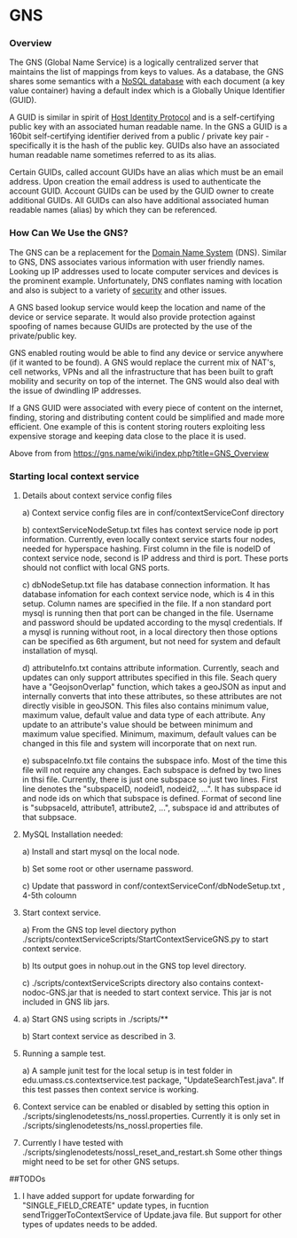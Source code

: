 # GNS
### Overview
The GNS (Global Name Service) is a logically centralized server that maintains the list of mappings from keys to
values.
As a database, the GNS shares some semantics with a [NoSQL database](http://en.wikipedia.org/wiki/NoSQL) with 
each document (a key value container) having a default index which is a Globally Unique Identifier (GUID).

A GUID is similar in spirit of [Host Identity Protocol](http://en.wikipedia.org/wiki/Host_Identity_Protocol) and
is a self-certifying public key with an associated human readable name.
In the GNS a GUID is a 160bit self-certifying identifier derived from a public / private key pair - specifically
it is the hash of the public key. 
GUIDs also have an associated human readable name sometimes referred to as its alias.

Certain GUIDs, called account GUIDs have an alias which must be an email address. Upon creation the 
email address is used to authenticate the account GUID.
Account GUIDs can be used by the GUID owner to create additional GUIDs. 
All GUIDs can also have additional associated human readable names (alias) by which they can be referenced.

### How Can We Use the GNS?

The GNS can be a replacement for the [Domain Name System](http://en.wikipedia.org/wiki/Domain_Name_System) (DNS). 
Similar to GNS, DNS associates various information with user friendly names. Looking up IP addresses
used to locate computer services and devices is the prominent example. Unfortunately, DNS conflates naming 
with location and also is subject to a variety of [security](http://en.wikipedia.org/wiki/Domain_Name_System#Security_issues) 
and other issues. 

A GNS based lookup service would keep the location and name of the device or service separate. 
It would also provide protection against spoofing of names because GUIDs are protected by the use of the private/public key.

GNS enabled routing would be able to find any device or service anywhere (if it wanted to be found). A GNS would replace the
current mix of NAT's, cell networks, VPNs and all the infrastructure that has 
been built to graft mobility and security on top of the internet. 
The GNS would also deal with the issue of dwindling IP addresses.

If a GNS GUID were associated with every piece of content on the internet, finding, storing and distributing content could be simplified and made more efficient. One example of this is content storing routers exploiting less expensive storage and keeping
data close to the place it is used.

Above from from https://gns.name/wiki/index.php?title=GNS_Overview


### Starting local context service

1. Details about context service config files

   a) Context service config files are in conf/contextServiceConf directory

   b) contextServiceNodeSetup.txt files has context service node ip port information. Currently, even locally context service starts four 
      nodes, needed for hyperspace hashing. First column in the file is nodeID of context service node, second is IP address and third is 
      port. These ports should not conflict with local GNS ports.

   c) dbNodeSetup.txt file has database connection information. It has database infomation for each context service node, which is 4 in this
      setup. Column names are specified in the file. If a non standard port mysql is running then that port can be changed in the file.
      Username and password should be updated according to the mysql credentials. If a mysql is running without root, in a local directory 
      then those options can be specified as 6th argument, but not need for system and default installation of mysql.

   d) attributeInfo.txt contains attribute information. Currently, seach and updates can only support attributes specified in this file. 
      Seach query have a "GeojsonOverlap" function, which takes a geoJSON as input and internally converts that into these attributes, so 
      these attributes are not directly visible in geoJSON. This files also contains minimum value, maximum value, default value and data 
      type of each attribute. Any update to an attribute's value should be between minimum and maximum value specified. Minimum, maximum, 
      default values can be changed in this file and system will incorporate that on next run.

   e) subspaceInfo.txt file contains the subspace info. Most of the time this file will not require any changes. Each subspace is defned by 
      two lines in thsi file. Currently, there is just one subspace so just two lines. First line denotes the "subspaceID, nodeid1, 
      nodeid2, ...". It has subspace id and node ids on which that subspace is defined. Format of second line is "subpsaceId, attribute1, 
      attribute2, ...", subspace id and attributes of that subpsace.

2. MySQL Installation needed:

   a) Install and start mysql on the local node.

   b) Set some root or other username password.

   c) Update that password in conf/contextServiceConf/dbNodeSetup.txt , 4-5th coloumn

3. Start context service.

   a) From the GNS top level diectory
      python ./scripts/contextServiceScripts/StartContextServiceGNS.py
      to start context service.

   b) Its output goes in nohup.out in the GNS top level directory.

   c) ./scripts/contextServiceScripts directory also contains context-nodoc-GNS.jar that is needed to start context service. This jar is not 
      included in GNS lib jars.

4. a) Start GNS using scripts in ./scripts/**

   b) Start context service as described in 3.
 
5. Running a sample test.

   a) A sample junit test for the local setup is in test folder in edu.umass.cs.contextservice.test package, "UpdateSearchTest.java". If this 
      test passes then context service is working.

6. Context service can be enabled or disabled by setting this option in ./scripts/singlenodetests/ns_nossl.properties. Currently it is only 
   set in ./scripts/singlenodetests/ns_nossl.properties file.

7. Currently I have tested with ./scripts/singlenodetests/nossl_reset_and_restart.sh Some other things might need to be set for other GNS 
   setups.

##TODOs
1. I have added support for update forwarding for "SINGLE_FIELD_CREATE" update types, in fucntion sendTriggerToContextService of Update.java file. But support for other types of updates needs to be added.

